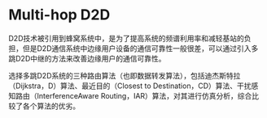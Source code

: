 # Multi-hop D2D

D2D技术被引用到蜂窝系统中，是为了提高系统的频谱利用率和减轻基站的负担，但是D2D通信系统中边缘用户设备的通信可靠性一般很差，可以通过引入多跳D2D中继的方法来改善边缘用户的通信可靠性。

选择多跳D2D系统的三种路由算法（也即数据转发算法），包括迪杰斯特拉（Dijkstra，D）算法、最近目的（Closest to Destination，CD）算法、干扰感知路由（InterferenceAware Routing，IAR）算法，对其进行仿真分析，综合比较了各个算法的优劣。